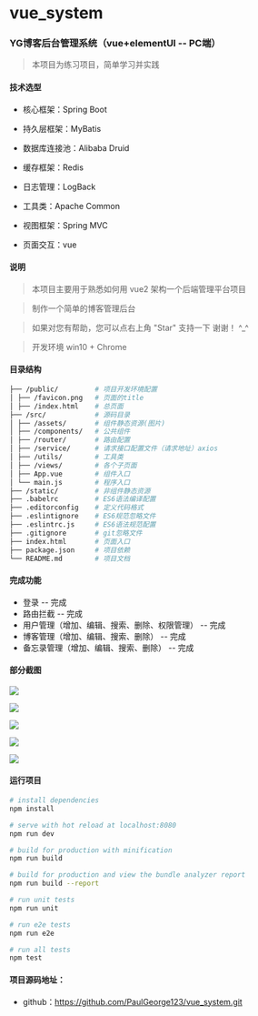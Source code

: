 # vue_system
### YG博客后台管理系统（vue+elementUI -- PC端）

> 本项目为练习项目，简单学习并实践

#### 技术选型

- 核心框架：Spring Boot
- 持久层框架：MyBatis 
- 数据库连接池：Alibaba Druid
- 缓存框架：Redis
- 日志管理：LogBack
- 工具类：Apache Common

- 视图框架：Spring MVC
- 页面交互：vue



#### 说明

> 本项目主要用于熟悉如何用 vue2 架构一个后端管理平台项目

> 制作一个简单的博客管理后台

> 如果对您有帮助，您可以点右上角 "Star" 支持一下 谢谢！ ^_^

> 开发环境 win10 + Chrome 



#### 目录结构

```bash
├── /public/         # 项目开发环境配置
│ ├── /favicon.png   # 页面的title
│ ├── /index.html    # 总页面
├── /src/            # 源码目录
│ ├── /assets/       # 组件静态资源(图片)
│ ├── /components/   # 公共组件
│ ├── /router/       # 路由配置
│ ├── /service/      # 请求接口配置文件（请求地址）axios
│ ├── /utils/        # 工具类
│ ├── /views/        # 各个子页面
│ ├── App.vue        # 组件入口
│ └── main.js        # 程序入口
├── /static/         # 非组件静态资源
├── .babelrc         # ES6语法编译配置
├── .editorconfig    # 定义代码格式
├── .eslintignore    # ES6规范忽略文件
├── .eslintrc.js     # ES6语法规范配置
├── .gitignore       # git忽略文件
├── index.html       # 页面入口
├── package.json     # 项目依赖
└── README.md        # 项目文档
```

####  完成功能

-  登录 -- 完成
-  路由拦截 -- 完成
-  用户管理（增加、编辑、搜索、删除、权限管理） -- 完成
-  博客管理（增加、编辑、搜索、删除） -- 完成
-  备忘录管理（增加、编辑、搜索、删除） -- 完成

####  部分截图

![](https://cdn.jsdelivr.net/gh/PaulGeorge123/cloudimg@master/img_yg/image-20210530002653917.png)

![](https://cdn.jsdelivr.net/gh/PaulGeorge123/cloudimg@master/img_yg/image-20210530003109322.png)

![](https://cdn.jsdelivr.net/gh/PaulGeorge123/cloudimg@master/img_yg/image-20210530003310475.png)

![](https://cdn.jsdelivr.net/gh/PaulGeorge123/cloudimg@master/img_yg/image-20210530003517978.png)

![](https://cdn.jsdelivr.net/gh/PaulGeorge123/cloudimg@master/img_yg/image-20210530004050571.png)



####  运行项目

```bash
# install dependencies
npm install

# serve with hot reload at localhost:8080
npm run dev

# build for production with minification
npm run build

# build for production and view the bundle analyzer report
npm run build --report

# run unit tests
npm run unit

# run e2e tests
npm run e2e

# run all tests
npm test
```

####  项目源码地址：

- github：https://github.com/PaulGeorge123/vue_system.git
